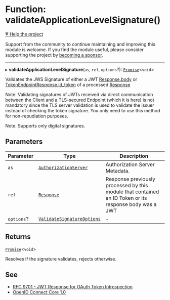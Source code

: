 # Function: validateApplicationLevelSignature()

[💗 Help the project](https://github.com/sponsors/panva)

Support from the community to continue maintaining and improving this module is welcome. If you find the module useful, please consider supporting the project by [becoming a sponsor](https://github.com/sponsors/panva).

***

▸ **validateApplicationLevelSignature**(`as`, `ref`, `options`?): [`Promise`](https://developer.mozilla.org/docs/Web/JavaScript/Reference/Global_Objects/Promise)\<`void`\>

Validates the JWS Signature of either a JWT [Response.body](https://developer.mozilla.org/docs/Web/API/Response/body) or
[TokenEndpointResponse.id_token](../interfaces/TokenEndpointResponse.md#id_token) of a processed [Response](https://developer.mozilla.org/docs/Web/API/Response)

Note: Validating signatures of JWTs received via direct communication between the Client and a
TLS-secured Endpoint (which it is here) is not mandatory since the TLS server validation is used
to validate the issuer instead of checking the token signature. You only need to use this method
for non-repudiation purposes.

Note: Supports only digital signatures.

## Parameters

| Parameter | Type | Description |
| ------ | ------ | ------ |
| `as` | [`AuthorizationServer`](../interfaces/AuthorizationServer.md) | Authorization Server Metadata. |
| `ref` | [`Response`](https://developer.mozilla.org/docs/Web/API/Response) | Response previously processed by this module that contained an ID Token or its response body was a JWT |
| `options`? | [`ValidateSignatureOptions`](../interfaces/ValidateSignatureOptions.md) | - |

## Returns

[`Promise`](https://developer.mozilla.org/docs/Web/JavaScript/Reference/Global_Objects/Promise)\<`void`\>

Resolves if the signature validates, rejects otherwise.

## See

 - [RFC 9701 - JWT Response for OAuth Token Introspection](https://www.rfc-editor.org/rfc/rfc9701.html#section-5)
 - [OpenID Connect Core 1.0](https://openid.net/specs/openid-connect-core-1_0-errata2.html#UserInfo)
